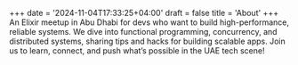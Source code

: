 +++
date = '2024-11-04T17:33:25+04:00'
draft = false
title = 'About'
+++
An Elixir meetup in Abu Dhabi for devs who want to build high-performance, reliable systems. We dive into functional programming, concurrency, and distributed systems, sharing tips and hacks for building scalable apps. Join us to learn, connect, and push what’s possible in the UAE tech scene!